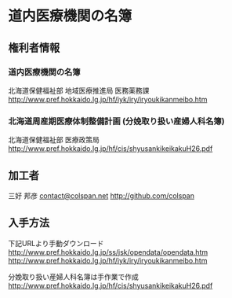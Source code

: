 # 道内医療機関の名簿

## 権利者情報

### 道内医療機関の名簿
北海道保健福祉部 地域医療推進局 医務薬務課
http://www.pref.hokkaido.lg.jp/hf/iyk/iry/iryoukikanmeibo.htm

### 北海道周産期医療体制整備計画 (分娩取り扱い産婦人科名簿)
北海道保健福祉部 医療政策局
http://www.pref.hokkaido.lg.jp/hf/cis/shyusankikeikakuH26.pdf

## 加工者

三好 邦彦
contact@colspan.net
http://github.com/colspan

## 入手方法

下記URLより手動ダウンロード
http://www.pref.hokkaido.lg.jp/ss/jsk/opendata/opendata.htm
http://www.pref.hokkaido.lg.jp/hf/iyk/iry/iryoukikanmeibo.htm

分娩取り扱い産婦人科名簿は手作業で作成
http://www.pref.hokkaido.lg.jp/hf/cis/shyusankikeikakuH26.pdf
